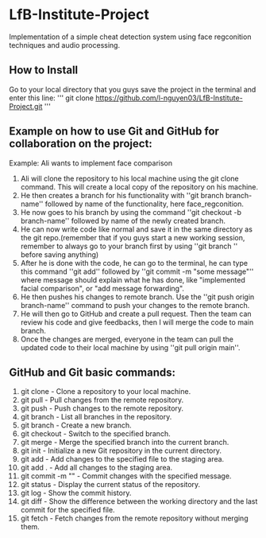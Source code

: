 # LfB-Institute-Project
Implementation of a simple cheat detection system using face regconition techniques and audio processing. 

## How to Install 
Go to your local directory that you guys save the project in the terminal and enter this line: 
''' git clone https://github.com/l-nguyen03/LfB-Institute-Project.git '''

## Example on how to use Git and GitHub for collaboration on the project:

Example: Ali wants to implement face comparison

1. Ali will clone the repository to his local machine using the git clone command. This will create a local copy of the repository on his machine.
2. He then creates a branch for his functionality with ''git branch branch-name'' followed by name of the functionality, here face_regconition.
3. He now goes to his branch by using the command ''git checkout -b branch-name'' followed by name of the newly created branch.
4. He can now write code like normal and save it in the same directory as the git repo.(remember that if you guys start a new working session, remember to always go to your branch first by using ''git branch <branch-name>'' before saving anything)
5. After he is done with the code, he can go to the terminal, he can type this command ''git add'' followed by ''git commit -m "some message"'' where message should explain what he has done, like "implemented facial comparison", or "add message forwarding". 
6. He then pushes his changes to remote branch. Use the ''git push origin branch-name'' command to push your changes to the remote branch.
7. He will then go to GitHub and create a pull request. Then the team can review his code and give feedbacks, then I will merge the code to main branch.
8. Once the changes are merged, everyone in the team can pull the updated code to their local machine by using ''git pull origin main''.

## GitHub and Git basic commands: 
1. git clone <url> - Clone a repository to your local machine.
2. git pull - Pull changes from the remote repository.
3. git push - Push changes to the remote repository.
4. git branch - List all branches in the repository.
5. git branch <branch> - Create a new branch.
6. git checkout <branch> - Switch to the specified branch.
7. git merge <branch> - Merge the specified branch into the current branch.
8. git init - Initialize a new Git repository in the current directory.
9. git add <file> - Add changes to the specified file to the staging area.
10. git add . - Add all changes to the staging area.
11. git commit -m "<message>" - Commit changes with the specified message.
12. git status - Display the current status of the repository.
13. git log - Show the commit history.
14. git diff <file> - Show the difference between the working directory and the last commit for the specified file.
15. git fetch - Fetch changes from the remote repository without merging them.




